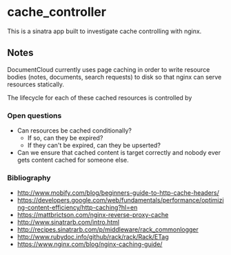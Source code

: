 # cache\_controller

This is a sinatra app built to investigate cache controlling with nginx.

## Notes

DocumentCloud currently uses page caching in order to write resource bodies (notes, documents, search requests) to disk so that nginx can serve resources statically.

The lifecycle for each of these cached resources is controlled by 

### Open questions

- Can resources be cached conditionally?
    - If so, can they be expired?
    - If they can't be expired, can they be upserted?
- Can we ensure that cached content is target correctly and nobody ever gets content cached for someone else.


### Bibliography

* http://www.mobify.com/blog/beginners-guide-to-http-cache-headers/
* https://developers.google.com/web/fundamentals/performance/optimizing-content-efficiency/http-caching?hl=en
* https://mattbrictson.com/nginx-reverse-proxy-cache
* http://www.sinatrarb.com/intro.html
* http://recipes.sinatrarb.com/p/middleware/rack_commonlogger
* http://www.rubydoc.info/github/rack/rack/Rack/ETag
* https://www.nginx.com/blog/nginx-caching-guide/
